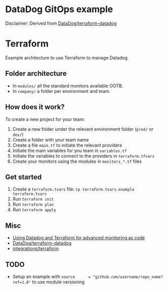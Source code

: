# DataDog GitOps example

Disclaimer: Derived from [DataDog/terraform-datadog](https://github.com/DataDog/terraform-datadog)

# Terraform

Example architecture to use Terraform to manage Datadog.

## Folder architecture

- In `modules/` all the standard monitors available OOTB.
- In `company/` a folder per environment and team.

## How does it work?

To create a new project for your team:

1. Create a new folder under the relevant environment folder (`prod/` or `dev/`)
2. Create a folder with your team name
3. Create a file `main.tf` to initiate the relevant providers
4. Initiate the main variables for you team in `variables.tf`
5. Initiate the variables to connect to the providers in `terraform.tfvars`
6. Create your monitors using the modules in `monitors_*.tf` files

## Get started

1. Create a `terraform.tvars` file: `cp terraform.tvars.example terraform.tvars`
2. Run `terraform init`
3. Run `terraform plan`
4. Run `terraform apply`

## Misc

- [Using Datadog and Terraform for advanced monitoring as code](https://www.devopsgroup.com/blog/datadog-terraform-advanced-monitoring-as-code/)
- [DataDog/terraform-datadog](https://github.com/DataDog/terraform-datadog)
- [integrations/terraform](https://docs.datadoghq.com/integrations/terraform/)

## TODO

- Setup an example with `source      = "github.com/username/repo_name?ref=1.0"` to use module versioning
